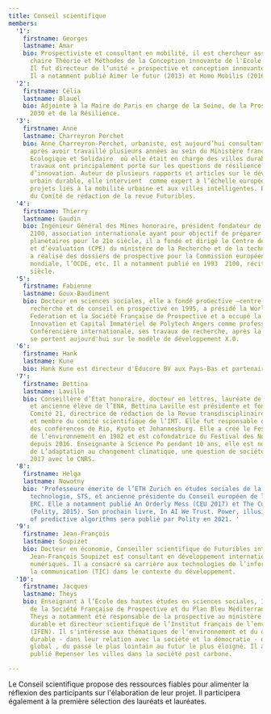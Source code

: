 ```yaml
---
title: Conseil scientifique
members:
  '1':
    firstname: Georges
    lastname: Amar
    bio: Prospectiviste et consultant en mobilité, il est chercheur associé de la
      chaire Théorie et Méthodes de la Conception innovante de l'Ecole des Mines ParisTech.
      Il fut directeur de l’unité « prospective et conception innovante » de la RATP.
      Il a notamment publié Aimer le futur (2013) et Homo Mobilis (2016).
  '2':
    firstname: Célia
    lastname: Blauel
    bio: Adjointe à la Maire de Paris en charge de la Seine, de la Prospective Paris
      2030 et de la Résilience.
  '3':
    firstname: Anne
    lastname: Charreyron Perchet
    bio: Anne Charreyron-Perchet, urbaniste, est aujourd’hui consultante indépendante
      après avoir travaillé plusieurs années au sein du Ministère français de la Transition
      Ecologique et Solidaire  où elle était en charge des villes durables. Ses derniers
      travaux ont principalement porté sur les questions de résilience urbaine et
      d’innovation. Auteur de plusieurs rapports et articles sur le développement
      urbain durable, elle intervient  comme expert à l’échelle européenne dans des
      projets liés à la mobilité urbaine et aux villes intelligentes. Elle fait partie
      du Comité de rédaction de la revue Futuribles.
  '4':
    firstname: Thierry
    lastname: Gaudin
    bio: Ingénieur Général des Mines honoraire, président fondateur de Prospective
      2100, association internationale ayant pour objectif de préparer des programmes
      planétaires pour le 21e siècle, il a fondé et dirigé le Centre de prospective
      et d’évaluation (CPE) du ministère de la Recherche et de la technologie. Il
      a réalisé des dossiers de prospective pour la Commission européenne, la Banque
      mondiale, l’OCDE, etc. Il a notamment publié en 1993  2100, récit du prochain
      siècle.
  '5':
    firstname: Fabienne
    lastname: Goux-Baudiment
    bio: Docteur en sciences sociales, elle a fondé proGective —centre d’étude, de
      recherche et de conseil en prospective en 1995, a présidé la World Futures Studies
      Federation et la Société Française de Prospective et a occupé la chaire de Prospective,
      Innovation et Capital Immatériel de Polytech Angers comme professeur associé.
      Conférencière internationale, ses travaux de recherche, après la ‘Grande Transition’,
      se portent aujourd'hui sur le modèle de développement X.0.
  '6':
    firstname: Hank
    lastname: Kune
    bio: Hank Kune est directeur d'Educore BV aux Pays-Bas et partenaire fondateur de Future Center Alliance. Fort de nombreuses années d'expérience en tant que facilitateur de process et développeur de méthodologies pour l'innovation et le changement, Hank croit en la nécessité de relever les défis sociétaux dans le cadre de projets d'innovation collaborative. Il est le co-initiateur du Global Lab for Societal Innovation et de l'initiative Positive Cartography. Son travail sur les environnements propices à l'innovation - centres du futur et laboratoires vivants - a aidé de nombreuses organisations à atteindre des objectifs ambitieux. 
  '7':
    firstname: Bettina
    lastname: Laville
    bio: Conseillère d’État honoraire, docteur en lettres, lauréate de Sciences Po
      et ancienne élève de l’ENA, Bettina Laville est présidente et fondatrice du
      Comité 21, directrice de rédaction de la Revue transdisciplinaire Vraiment Durable
      et membre du comité scientifique de l’IMT. Elle fut responsable de la préparation
      des conférences de Rio, Kyoto et Johannesburg. Elle a créé le Festival du film
      de l’environnement en 1982 et est cofondatrice du Festival des Nouvelles Explorations
      depuis 2016. Enseignante à Science Po pendant 10 ans, elle est notamment l’auteur
      de L’adaptation au changement climatique, une question de sociétés publié en
      2017 avec le CNRS.
  '8':
    firstname: Helga
    lastname: Nowotny
    bio: 'Professeure émerite de l’ETH Zurich en études sociales de la science et
      technologie, STS, et ancienne présidente du Conseil européen de la recherche,
      ERC. Elle a notamment publié An Orderly Mess (CEU 2017) et The Cunning of Uncertainty
      (Polity, 2015). Son prochain livre, In AI We Trust. Power, illusion and control
      of predictive algorithms sera publié par Polity en 2021. '
  '9':
    firstname: Jean-François
    lastname: Soupizet
    bio: Docteur en économie, Conseiller scientifique de Futuribles international,
      Jean-François Soupizet est consultant en développement international et stratégies
      numériques. Il a consacré sa carrière aux technologies de l’information et de
      la communication (TIC) dans le contexte du développement.
  '10':
    firstname: Jacques
    lastname: Theys 
    bio: Enseignant à l’École des hautes études en sciences sociales, Il est vice-président
      de la Société Française de Prospective et du Plan Bleu Méditerranéen. Jacques
      Theys a notamment été responsable de la prospective au ministère du Développement
      durable et directeur scientifique de l’Institut français de l’environnement
      (IFEN). Il s'intéresse aux thématiques de l'environnement et du développement
      durable - dans leur relation avec la société et la démocratie - du local au
      global , du passé le plus lointain au futur le plus éloigné. Il a notamment
      publié Repenser les villes dans la société post carbone.

---
```

Le Conseil scientifique propose des ressources fiables pour alimenter la réflexion des participants sur l'élaboration de leur projet. Il participera également à la première sélection des lauréats et lauréates.